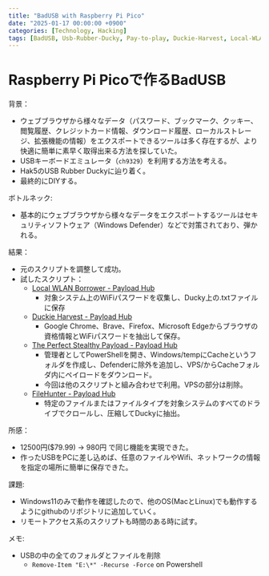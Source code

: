 ```yaml
---
title: "BadUSB with Raspberry Pi Pico"
date: "2025-01-17 00:00:00 +0900"
categories: [Technology, Hacking]
tags: [BadUSB, Usb-Rubber-Ducky, Pay-to-play, Duckie-Harvest, Local-WLAN-Borrower, The-Perfect-Stealthy-Payload, FileHunter, Hak5]
---
```


# Raspberry Pi Picoで作るBadUSB

背景：
- ウェブブラウザから様々なデータ（パスワード、ブックマーク、クッキー、閲覧履歴、クレジットカード情報、ダウンロード履歴、ローカルストレージ、拡張機能の情報）をエクスポートできるツールは多く存在するが、より快適に簡単に素早く取得出来る方法を探していた。
- USBキーボードエミュレータ（`ch9329`）を利用する方法を考える。
- Hak5のUSB Rubber Duckyに辿り着く。
- 最終的にDIYする。

ボトルネック:
- 基本的にウェブブラウザから様々なデータをエクスポートするツールはセキュリティソフトウェア（Windows Defender）などで対策されており、弾かれる。

結果：
- 元のスクリプトを調整して成功。
- 試したスクリプト：
  - [Local WLAN Borrower - Payload Hub](https://payloadhub.com/blogs/payloads/local-wlan-borrower)
    - 対象システム上のWiFiパスワードを収集し、Ducky上の.txtファイルに保存
  - [Duckie Harvest - Payload Hub](https://payloadhub.com/blogs/payloads/duckie-harvest)
    - Google Chrome、Brave、Firefox、Microsoft Edgeからブラウザの資格情報とWiFiパスワードを抽出して保存。
  - [The Perfect Stealthy Payload - Payload Hub](https://payloadhub.com/blogs/payloads/the-perfect-stealthy-payload)
    - 管理者としてPowerShellを開き、Windows/tempにCacheというフォルダを作成し、Defenderに除外を追加し、VPS/からCacheフォルダ内にペイロードをダウンロード。
    - 今回は他のスクリプトと組み合わせで利用。VPSの部分は削除。
  - [FileHunter - Payload Hub](https://payloadhub.com/blogs/payloads/filehunter)
    - 特定のファイルまたはファイルタイプを対象システムのすべてのドライブでクロールし、圧縮してDuckyに抽出。

所感：
- 12500円($79.99) → 980円 で同じ機能を実現できた。
- 作ったUSBをPCに差し込めば、任意のファイルやWifi、ネットワークの情報を指定の場所に簡単に保存できた。

課題:
- Windows11のみで動作を確認したので、他のOS(MacとLinux)でも動作するようにgithubのリポジトリに追加していく。
- リモートアクセス系のスクリプトも時間のある時に試す。

メモ:
- USBの中の全てのフォルダとファイルを削除
  - `Remove-Item "E:\*" -Recurse -Force` on Powershell